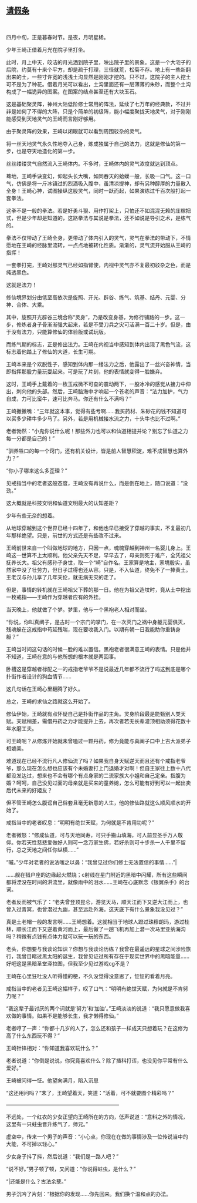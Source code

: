 ## [请假条](https://www.xxbiquge.com/11_11207/5463387.html)
﻿﻿﻿

  四月中旬，正是暮春时节。是夜，月明星稀。

  少年王崎正借着月光在院子里打坐。

  此时，月上中天，皎洁的月光洒到院子里，映出院子里的景象。这是一个大宅子的后院，约莫有十来个平方，却是疏于打理，三径就荒，松菊不存。地上有一些新翻出来的土，一些寸许宽的浅浅土沟显然是刚刚才挖的。只不过，这院子的主人挖土可不是为了种花。借着月光可以看出，土沟里面还有一层薄薄的朱砂，而整个土沟构成了一幅诡异的图案。在图案的结点甚至还有大块玉石。

  这是基础聚灵阵，神州大陆低阶修士常用的阵法，延续了七万年的经典款，不过并非是如何了不得的大阵，只是个简单的初级阵，能小幅度聚拢天地灵气，对于刚刚能感受到天地灵气的王崎而言刚好够用。

  由于聚灵阵的效果，王崎以闭眼就可以看到周围驳杂的灵气。

  将一丝天地灵气永久性地夺入己身，炼成独属于自己的法力，这就是修仙的第一步，也是夺天地造化的第一步。

  丝丝缕缕灵气自然流入王崎体内。不多时，王崎体内的灵气浓度就达到顶点。

  蓦地，王崎手诀变幻，仰起头长大嘴，如同吞天的蛤蟆一般，长吸一口气。这一口气，仿佛是将一斤冰镇过的烈酒吸入腹中，虽清凉提神，却有另种醇厚的力量散入全身！王崎心神，试图操纵这股灵气，同时一跃而起，如果演练过千百次般打起一套拳法。

  这拳不是一般的拳法。若是好勇斗狠、用作打架上，只怕还不如混混无赖的庄稼把式，但是少年却是知道的，这路拳法与其说是拳法，还不如说是导引之术，是练气的。

  拳法不仅带动了王崎全身，更带动了体内引入的灵气，灵气在拳法的带动下，不情愿地在王崎的经脉里流转，一点点地被转化性质。渐渐的，灵气流开始服从王崎的指挥！

  一套拳打完，王崎对那灵气已经如指臂使，内视中灵气亦不复最初驳杂之色，而是纯透黑色。

  这就是法力！

  修仙境界划分由低至高依次是旋照、开光、辟谷、练气、筑基、结丹、元婴、分神、合体、大乘。

  其中，旋照开光辟谷三境合称“灵身”，乃是改变身基，为修行铺路的一步。这一步，修炼者身子骨渐渐强大起来，若是不受刀兵之灾可活满一百二十岁。但是，由于没有法力，只能算修仙的体验版或试玩版。

  而练气期的标志，正是修出法力。王崎在内视当中感知到体内出现了黑色气流，这标志着他踏上了修仙的大道，长生可期。

  王崎本来是个欢脱性子，感知到体内那一缕法力之后，他露出了一丝兴奋神情，当即指挥那股力量玩耍起来。可是玩了片刻，他的表情就变得一脸嫌弃。

  这时，王崎手上戴着的一枚玉戒微不可查的震动两下，一股冰冷的感觉从接力中伸出，刺向他的头部。然后，王崎脑海中才响起一个苍老的声音：“法力加护，气力自成，力可比蛮牛，速可比奔马。你还有什么不满吗？”

  王崎撇撇嘴：“三年就这本事，觉得有些亏啊……我买药材、朱砂花的钱不知道可以买多少耕牛多少马了。另外，若是用机械接水流之力，十头牛也比不过啊。”

  老者勃然：“小鬼你说什么呢！那些外力也可以和仙道相提并论？别忘了仙道之力每一分都是自己的！”

  “驯养牲口的每一个窍门，还有机关设计，皆是前人智慧积淀，难不成智慧也算外力？”

  “你小子哪来这么多歪理？”

  见戒指当中的老者这般态度，王崎没有再说什么，而是倒在地上，随口说道：“没劲。”

  这大概就是科技文明和仙道文明最大的认知差距？

  少年有些无奈的想着。

  从地球穿越到这个世界已经十四年了，和他也早已接受了穿越的事实，不复最初几年那样绝望。只是，前世的方式还是有些改不过来。

  王崎前世来自一个叫做地球的地方，只因一点，魂魄穿越到神州一名婴儿身上。王崎这一世算不上太顺利。他父亲先天不足，早早去了，母亲则死于难产，全凭祖父抚养长大。祖父有感孙子身世，取一个“崎”自作名。王家算是地主，家境殷实，虽然家中没了壮劳力，但日子过得也还从容。只是，不入仙道，终免不了一捧黄土。王老汉与孙儿享了几年天伦，就无病无灾的走了。

  但是，事情的转机就在王崎祖父下葬的那一日。他在为祖父造坟时，竟从土中挖出一枚戒指——王崎作为穿越者应有的外挂。

  当天晚上，他就做了个梦。梦里，他与一个黑袍老人相对而坐。

  “你说，你叫真阐子，是古时一个宗门的掌门，在一次灭门之祸中身躯元婴俱灭，残魂躲在这戒指中苟延残喘，现在要收我入门。以期有朝一日我能助你重铸身躯？”

  王崎当时问这句话的时候一脸的难以置信。黑袍老者很满意王崎的表情。只是他并不知道，王崎在意的与他所想的根本就是两回事。

  卧槽这是穿越者标配之一的戒指老爷爷不是说最近几年都不流行了吗这到底是哪个扑街作者设计的狗血情节……

  这几句话在王崎心里翻腾了好久。

  总之，王崎的求仙之路就这么开始了。

  修仙伊始，王崎就有点怀疑自己是扑街作品的主角。灵身阶段最是能甄别人类天赋。天赋稍差，需借丹药之力才能提升上去，再次者若无长辈灌顶相助须得花数十年水磨工夫。

  可王崎呢？从修炼开始就未曾嗑过一颗丹药，修为竟能与真阐子口中上古大派弟子相媲美。

  难道现在已经不流行凡人修仙流了吗？如果我自身天赋逆天而且还有个戒指老爷爷，那么现在怎么想也应该有个未婚妻打上门退婚才对啊！但自王家往上数十八代都没发达过，想来也不会有哪个有点身家的二流家族大小姐和自己定亲。指腹为婚？呵呵，自己没见过面的母亲就是买来的童养媳，怎么可能有好到可以一起出卖后代未来的好姬友？

  但不管王崎怎么腹谤自己俗套且毫无新意的人生，他的修仙路就这么顺风顺水的开始了。

  戒指当中的老者叹息：“明明有绝世天赋，为何就是不肯用功呢？”

  老者微怒：“修成仙道，可与天地同寿，可只手搬山填海，可人前显圣手万人敬仰。你若天性慈悲爱做好人则可一念万家生佛，若好杀则可十步杀一人千里不留行，总之天地之间任你纵横……”

  “嘁。”少年对老者的说法嗤之以鼻：“我曾见过你们修士无法置信的事情……”|

  ……舰在猎户座的边缘起火燃烧；c射线在星门附近的黑暗中闪耀，所有这些瞬间都将湮没在时间的洪流里，就像雨中的泪水……王崎在心底默念《银翼杀手》的台词。

  老者反而被气乐了：“老夫曾登顶昆仑，游览天马，顺天江而下又逆大江而上，也曾入过青冥，也曾潜过九幽，甚至远赴外海。这天底下有什么景象我没见过？”

  真是土老帽一般的发言啊……王崎想着。这就相当于地球人蹬过珠穆朗玛，游过桂林，顺长江而下又逆着黄河而上，最后做了一趟飞机再加上潜一次马里亚纳海沟吗？稍微有点钱有点体力就可以玩一玩的东西。

  老头，你想要与我谈论知识？你想与我谈论历练？我曾在最遥远的星球之间涉险旅行，我曾目睹过黑太阳的诞生，我曾见证过所有存在于现实世界中的黑暗能量……好吧这是黑暗圣堂泽拉图，但我至少见过游戏cg不是？

  王崎在心里狂吐没人听得懂的梗，不久没觉得没意思了，怔怔的看着月亮。

  戒指当中的老者见王崎这幅样子，叹了口气：“明明有绝世天赋，为何就是不肯努力呢？”

  “我这辈子最讨厌的两个词就是‘努力’和‘加油’。”王崎淡淡的说道：“我只愿意做我喜欢做的事情。如果不是能够长生，我才懒得修仙。”

  老者哼了一声：“你都十几岁的人了，怎么还和孩子一样成天只想着玩？在这修为高了什么东西玩不得？”

  王崎针锋相对：“你知道我喜欢玩什么？”

  老者说道：“你倒是说说，你究竟喜欢什么？除了插科打诨，也没见你平常有什么爱好。”

  王崎被问得一怔。他望向满月，陷入沉思

  “这还用问吗？”末了，王崎望着天，笑道：“活着，可不就要图个精彩吗？”

  ——————————————————————

  不远处，一个红衣的少女正望向王崎所在的方向，低声说道：“意料之外的情况，这里有一只蛀虫晋升练气了，师兄。”

  虚空中，传来一个男子的声音：“小心点，你现在在做的事情涉及一位传说当中的大能，不可掉以轻心。”

  少女身子抖了抖，然后说道：“我们是一路人吧？”

  “说不好。”男子顿了顿，又问道：“你说得蛀虫，是什么？”

  “|还能是什么？古法余孽。”

  男子沉吟了片刻：“根据你的发现……你先回来。我们换个温和点的办法。

  
